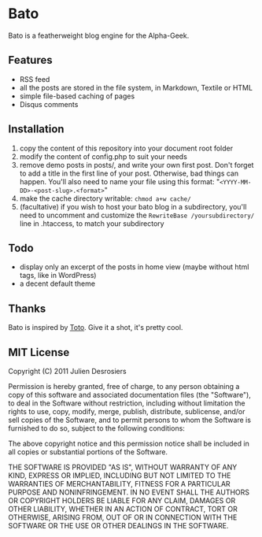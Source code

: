 Bato
====

Bato is a featherweight blog engine for the Alpha-Geek.

Features
--------

* RSS feed
* all the posts are stored in the file system, in Markdown, Textile or HTML
* simple file-based caching of pages
* Disqus comments

Installation
------------

1. copy the content of this repository into your document root folder
2. modify the content of config.php to suit your needs
3. remove demo posts in posts/, and write your own first post. Don't forget to add a
   title in the first line of your post. Otherwise, bad things can happen.
   You'll also need to name your file using this format:
   "`<YYYY-MM-DD>-<post-slug>.<format>`"
4. make the cache directory writable: `chmod a+w cache/`
5. (facultative) if you wish to host your bato blog in a subdirectory, you'll need to
   uncomment and customize the `RewriteBase /yoursubdirectory/` line in .htaccess, to match
   your subdirectory

Todo
----

* display only an excerpt of the posts in home view (maybe without html tags,
  like in WordPress)
* a decent default theme

Thanks
------

Bato is inspired by [Toto](http://cloudhead.io/toto). Give it a shot, it's
pretty cool.

MIT License
-----------

Copyright (C) 2011 Julien Desrosiers

Permission is hereby granted, free of charge, to any person obtaining a copy of
this software and associated documentation files (the "Software"), to deal in
the Software without restriction, including without limitation the rights to
use, copy, modify, merge, publish, distribute, sublicense, and/or sell copies
of the Software, and to permit persons to whom the Software is furnished to do
so, subject to the following conditions:

The above copyright notice and this permission notice shall be included in all
copies or substantial portions of the Software.

THE SOFTWARE IS PROVIDED "AS IS", WITHOUT WARRANTY OF ANY KIND, EXPRESS OR
IMPLIED, INCLUDING BUT NOT LIMITED TO THE WARRANTIES OF MERCHANTABILITY,
FITNESS FOR A PARTICULAR PURPOSE AND NONINFRINGEMENT. IN NO EVENT SHALL THE
AUTHORS OR COPYRIGHT HOLDERS BE LIABLE FOR ANY CLAIM, DAMAGES OR OTHER
LIABILITY, WHETHER IN AN ACTION OF CONTRACT, TORT OR OTHERWISE, ARISING FROM,
OUT OF OR IN CONNECTION WITH THE SOFTWARE OR THE USE OR OTHER DEALINGS IN THE
SOFTWARE.

